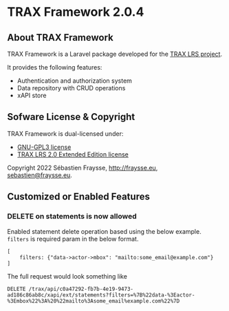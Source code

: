 # TRAX Framework 2.0.4


## About TRAX Framework

TRAX Framework is a Laravel package developed for the [TRAX LRS project](http://traxlrs.com).

It provides the following features:

- Authentication and authorization system
- Data repository with CRUD operations
- xAPI store


## Sofware License & Copyright

TRAX Framework is dual-licensed under:

- [GNU-GPL3 license](https://www.gnu.org/licenses/gpl-3.0.fr.html)
- [TRAX LRS 2.0 Extended Edition license](https://github.com/trax-project/trax2-extended-lrs/blob/master/services/trax/docs/2.0/license.md)

Copyright 2022 Sébastien Fraysse, http://fraysse.eu, sebastien@fraysse.eu.


## Customized or Enabled Features

### DELETE on statements is now allowed
Enabled statement delete operation based using the below example. `filters` is required param in the below format.

```
[
    filters: {"data->actor->mbox": "mailto:some_email@example.com"}
]
```

The full request would look something like 

```
DELETE /trax/api/c0a47292-fb7b-4e19-9473-ad186c86ab8c/xapi/ext/statements?filters=%7B%22data-%3Eactor-%3Embox%22%3A%20%22mailto%3Asome_email%example.com%22%7D
```
